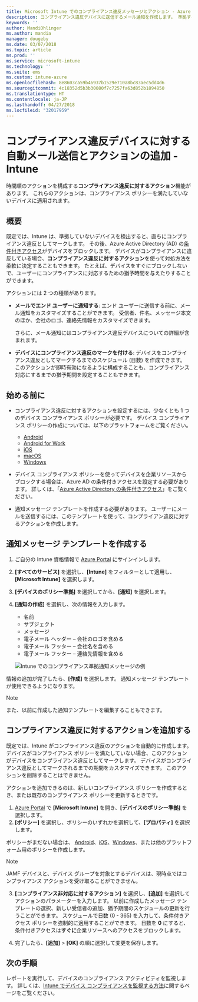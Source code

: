 ```yaml
---
title: Microsoft Intune でのコンプライアンス違反メッセージとアクション - Azure | Microsoft Docs
description: コンプライアンス違反デバイスに送信するメール通知を作成します。 準拠するまでの猶予期間の追加や、デバイスが準拠するまでアクセスをブロックするスケジュールの作成など、デバイスがコンプライアンス違反としてマークされた後のアクションを追加します。 これらの作業は、Azure で Microsoft Intune を使って行います。
keywords: ''
author: MandiOhlinger
ms.author: mandia
manager: dougeby
ms.date: 03/07/2018
ms.topic: article
ms.prod: ''
ms.service: microsoft-intune
ms.technology: ''
ms.suite: ems
ms.custom: intune-azure
ms.openlocfilehash: 8e8603ca59b46937b1529e710a8bc83aec5dd4d6
ms.sourcegitcommit: 4c18352d5b3b30080f7c7257fa63d852b1894850
ms.translationtype: HT
ms.contentlocale: ja-JP
ms.lasthandoff: 04/27/2018
ms.locfileid: "32017959"
---
```

# <a name="automate-email-and-add-actions-for-noncompliant-devices---intune"></a>コンプライアンス違反デバイスに対する自動メール送信とアクションの追加 - Intune

時間順のアクションを構成する**コンプライアンス違反に対するアクション**機能があります。 これらのアクションは、コンプライアンス ポリシーを満たしていないデバイスに適用されます。 

## <a name="overview"></a>概要
既定では、Intune は、準拠していないデバイスを検出すると、直ちにコンプライアンス違反としてマークします。 その後、Azure Active Directory (AD) の[条件付きアクセス](https://docs.microsoft.com/azure/active-directory/active-directory-conditional-access-azure-portal)がデバイスをブロックします。 デバイスがコンプライアンスに違反している場合、**コンプライアンス違反に対するアクション**を使って対処方法を柔軟に決定することもできます。 たとえば、デバイスをすぐにブロックしないで、ユーザーにコンプライアンスに対応するための猶予時間を与えたりすることができます。

アクションには 2 つの種類があります。

- **メールでエンド ユーザーに通知する**: エンド ユーザーに送信する前に、メール通知をカスタマイズすることができます。 受信者、件名、メッセージ本文のほか、会社のロゴ、連絡先情報をカスタマイズできます。

    さらに、メール通知にはコンプライアンス違反デバイスについての詳細が含まれます。

- **デバイスにコンプライアンス違反のマークを付ける**: デバイスをコンプライアンス違反としてマークするまでのスケジュール (日数) を作成できます。 このアクションが即時有効になるように構成することも、コンプライアンス対応にするまでの猶予期間を設定することもできます。

## <a name="before-you-begin"></a>始める前に

- コンプライアンス違反に対するアクションを設定するには、少なくとも 1 つのデバイス コンプライアンス ポリシーが必要です。 デバイス コンプライアンス ポリシーの作成については、以下のプラットフォームをご覧ください。

  - [Android](compliance-policy-create-android.md)
  - [Android for Work](compliance-policy-create-android-for-work.md)
  - [iOS](compliance-policy-create-ios.md)
  - [macOS](compliance-policy-create-mac-os.md)
  - [Windows](compliance-policy-create-windows.md)

- デバイス コンプライアンス ポリシーを使ってデバイスを企業リソースからブロックする場合は、Azure AD の条件付きアクセスを設定する必要があります。 詳しくは、「[Azure Active Directory の条件付きアクセス](https://docs.microsoft.com/azure/active-directory/active-directory-conditional-access-azure-portal)」をご覧ください。

- 通知メッセージ テンプレートを作成する必要があります。 ユーザーにメールを送信するには、このテンプレートを使って、コンプライアン違反に対するアクションを作成します。

## <a name="create-a-notification-message-template"></a>通知メッセージ テンプレートを作成する

1. ご自分の Intune 資格情報で [Azure Portal](https://portal.azure.com) にサインインします。 
2. **[すべてのサービス]** を選択し、**[Intune]** をフィルターとして適用し、**[Microsoft Intune]** を選択します。
3. **[デバイスのポリシー準拠]** を選択してから、**[通知]** を選択します。 
4. **[通知の作成]** を選択し、次の情報を入力します。

   - 名前
   - サブジェクト
   - メッセージ
   - 電子メール ヘッダー – 会社のロゴを含める
   - 電子メール フッター – 会社名を含める
   - 電子メール フッター – 連絡先情報を含める

   ![Intune でのコンプライアンス準拠通知メッセージの例](./media/actionsfornoncompliance-1.PNG)

情報の追加が完了したら、**[作成]** を選択します。 通知メッセージ テンプレートが使用できるようになります。

> [!NOTE]
> また、以前に作成した通知テンプレートを編集することもできます。

## <a name="add-actions-for-noncompliance"></a>コンプライアンス違反に対するアクションを追加する

既定では、Intune がコンプライアンス違反のアクションを自動的に作成します。 デバイスがコンプライアンス ポリシーを満たしていない場合、このアクションがデバイスをコンプライアンス違反としてマークします。 デバイスがコンプライアンス違反としてマークされるまでの期間をカスタマイズできます。 このアクションを削除することはできません。

アクションを追加できるのは、新しいコンプライアンス ポリシーを作成するとき、または既存のコンプライアンス ポリシーを更新するときです。 

1. [Azure Portal](https://portal.azure.com) で **[Microsoft Intune]** を開き、**[デバイスのポリシー準拠]** を選択します。
2. **[ポリシー]** を選択し、ポリシーのいずれかを選択して、**[プロパティ]** を選択します。 

  ポリシーがまだない場合は、 [Android](compliance-policy-create-android.md)、[iOS](compliance-policy-create-ios.md)、[Windows](compliance-policy-create-windows.md)、または他のプラットフォーム用のポリシーを作成します。
  
  > [!NOTE]
  > JAMF デバイスと、デバイス グループを対象とするデバイスは、現時点ではコンプライアンス アクションを受け取ることができません。

3. **[コンプライアンス非対応に対するアクション]** を選択し、**[追加]** を選択してアクションのパラメーターを入力します。 以前に作成したメッセージ テンプレートの選択、新しい受信者の追加、猶予期間のスケジュールの更新を行うことができます。 スケジュールで日数 (0 - 365) を入力して、条件付きアクセス ポリシーを強制的に適用することができます。 日数を **0** にすると、条件付きアクセスは**すぐに**企業リソースへのアクセスをブロックします。

4. 完了したら、**[追加]** > **[OK]** の順に選択して変更を保存します。

## <a name="next-steps"></a>次の手順
レポートを実行して、デバイスのコンプライアンス アクティビティを監視します。 詳しくは、[Intune でデバイス コンプライアンスを監視する方法](device-compliance-monitor.md)に関するページをご覧ください。
